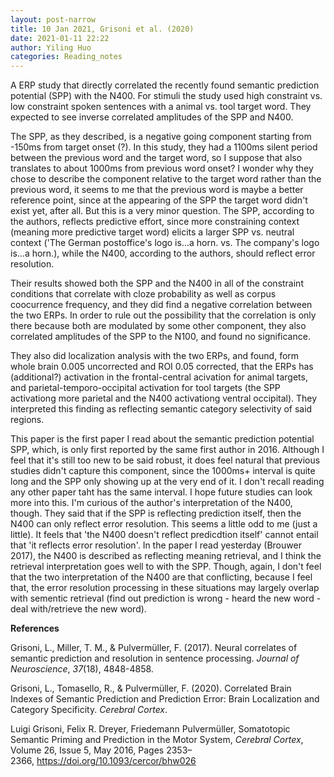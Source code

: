 ```yaml
---
layout: post-narrow
title: 10 Jan 2021, Grisoni et al. (2020)
date: 2021-01-11 22:22
author: Yiling Huo
categories: Reading_notes
---
```

<!-- wp:paragraph -->
<p>A ERP study that directly correlated the recently found semantic prediction potential (SPP) with the N400. For stimuli the study used high constraint vs. low constraint spoken sentences with a animal vs. tool target word. They expected to see inverse correlated amplitudes of the SPP and N400.</p>
<!-- /wp:paragraph -->

<!-- wp:paragraph -->
<p>The SPP, as they described, is a negative going component starting from -150ms from target onset (?). In this study, they had a 1100ms silent period between the previous word and the target word, so I suppose that also translates to about 1000ms from previous word onset? I wonder why they chose to describe the component relative to the target word rather than the previous word, it seems to me that the previous word is maybe a better reference point, since at the appearing of the SPP the target word didn't exist yet, after all. But this is a very minor question. The SPP, according to the authors, reflects predictive effort, since more constraining context (meaning more predictive target word) elicits a larger SPP vs. neutral context ('The German postoffice's logo is...a horn. vs. The company's logo is...a horn.), while the N400, according to the authors, should reflect error resolution.</p>
<!-- /wp:paragraph -->

<!-- wp:paragraph -->
<p>Their results showed both the SPP and the N400 in all of the constraint conditions that correlate with cloze probability as well as corpus coocurrence frequency, and they did find a negative correlation between the two ERPs. In order to rule out the possibility that the correlation is only there because both are modulated by some other component, they also correlated amplitudes of the SPP to the N100, and found no significance. </p>
<!-- /wp:paragraph -->

<!-- wp:paragraph -->
<p>They also did localization analysis with the two ERPs, and found, form whole brain 0.005 uncorrected and ROI 0.05 corrected, that the ERPs has (additional?) activation in the frontal-central acivation for animal targets, and parietal-temporo-occipital activation for tool targets (the SPP activationg more parietal and the N400 activationg ventral occipital). They interpreted this finding as reflecting semantic category selectivity of said regions. </p>
<!-- /wp:paragraph -->

<!-- wp:paragraph -->
<p>This paper is the first paper I read about the semantic prediction potential SPP, which, is only first reported by the same first author in 2016. Although I feel that it's still too new to be said robust, it does feel natural that previous studies didn't capture this component, since the 1000ms+ interval is quite long and the SPP only showing up at the very end of it. I don't recall reading any other paper taht has the same interval. I hope future studies can look more into this. I'm curious of the author's interpretation of the N400, though. They said that if the SPP is reflecting prediction itself, then the N400 can only reflect error resolution. This seems a little odd to me (just a little). It feels that 'the N400 doesn't reflect predicdtion itself' cannot entail that 'it reflects error resolution'. In the paper I read yesterday (Brouwer 2017), the N400 is described as reflecting meaning retrieval, and I think the retrieval interpretation goes well to with the SPP. Though, again, I don't feel that the two interpretation of the N400 are that conflicting, because I feel that, the error resolution processing in these situations may largely overlap with sementic retrieval (find out prediction is wrong - heard the new word - deal with/retrieve the new word).</p>
<!-- /wp:paragraph -->

<!-- wp:paragraph -->
<p><strong>References</strong></p>
<!-- /wp:paragraph -->

<!-- wp:paragraph -->
<p>Grisoni, L., Miller, T. M., &amp; Pulvermüller, F. (2017). Neural correlates of semantic prediction and resolution in sentence processing.&nbsp;<em>Journal of Neuroscience</em>,&nbsp;<em>37</em>(18), 4848-4858.</p>
<!-- /wp:paragraph -->

<!-- wp:paragraph -->
<p>Grisoni, L., Tomasello, R., &amp; Pulvermüller, F. (2020). Correlated Brain Indexes of Semantic Prediction and Prediction Error: Brain Localization and Category Specificity.&nbsp;<em>Cerebral Cortex</em>.</p>
<!-- /wp:paragraph -->

<!-- wp:paragraph -->
<p>Luigi Grisoni, Felix R. Dreyer, Friedemann Pulvermüller, Somatotopic Semantic Priming and Prediction in the Motor System,&nbsp;<em>Cerebral Cortex</em>, Volume 26, Issue 5, May 2016, Pages 2353–2366,&nbsp;<a href="https://doi.org/10.1093/cercor/bhw026">https://doi.org/10.1093/cercor/bhw026</a></p>
<!-- /wp:paragraph -->
